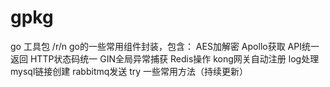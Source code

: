 # gpkg
go 工具包 /r/n
go的一些常用组件封装，包含：
AES加解密
Apollo获取
API统一返回
HTTP状态码统一
GIN全局异常捕获
Redis操作
kong网关自动注册
log处理
mysql链接创建
rabbitmq发送
try
一些常用方法（持续更新）
